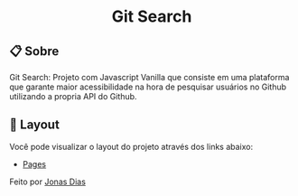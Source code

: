<h1 align="center">Git Search</h1>

## 📋 Sobre

Git Search: Projeto com Javascript Vanilla que consiste em uma plataforma que garante maior acessibilidade na hora de pesquisar usuários no Github utilizando a propria API do Github.

## 🔖 Layout

Você pode visualizar o layout do projeto através dos links abaixo:

- [Pages](https://kenzie-academy-brasil-developers.github.io/gitSearchBase-devjonass/pages/home/) 


Feito por [Jonas Dias](https://www.linkedin.com/in/jonas-diass/)
